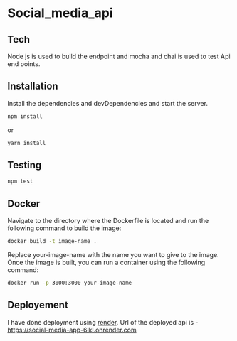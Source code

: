 # Social_media_api

## Tech
Node js is used to build the endpoint and mocha and chai is used to test Api end points.
## Installation

Install the dependencies and devDependencies and start the server.

```sh
npm install
```
or
```sh
yarn install
```

## Testing
```sh
npm test
```

## Docker

Navigate  to the directory where the Dockerfile is located and run the following command to build the image:

```sh
docker build -t image-name .
```

Replace your-image-name with the name you want to give to the image. Once the image is built, you can run a container using the following command:

```sh
docker run -p 3000:3000 your-image-name
```

## Deployement

I have done deployment using [render](https://render.com/). Url of the deployed api is - https://social-media-app-6lkl.onrender.com

